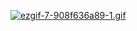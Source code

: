 [![ezgif-7-908f636a89-1.gif](https://i.postimg.cc/ydqthv1W/ezgif-7-908f636a89-1.gif)](https://postimg.cc/7CVKw1Ty)
